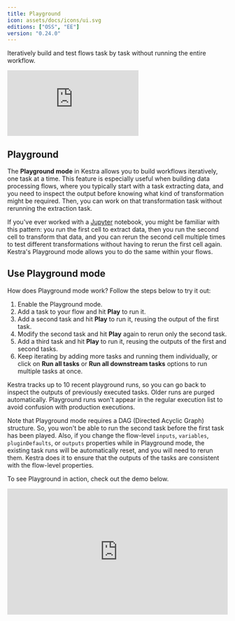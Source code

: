 ```yaml
---
title: Playground
icon: assets/docs/icons/ui.svg
editions: ["OSS", "EE"]
version: "0.24.0"
---
```


Iteratively build and test flows task by task without running the entire workflow.

<div class="video-container">
  <iframe src="https://youtube.com/embed/p7UXd66GI1M" title="YouTube video player" frameborder="0" allow="accelerometer; autoplay; clipboard-write; encrypted-media; gyroscope; picture-in-picture; web-share" referrerpolicy="strict-origin-when-cross-origin" allowfullscreen></iframe>
</div>

## Playground

The **Playground mode** in Kestra allows you to build workflows iteratively, one task at a time. This feature is especially useful when building data processing flows, where you typically start with a task extracting data, and you need to inspect the output before knowing what kind of transformation might be required. Then, you can work on that transformation task without rerunning the extraction task.

If you've ever worked with a [Jupyter](https://jupyter.org/) notebook, you might be familiar with this pattern: you run the first cell to extract data, then you run the second cell to transform that data, and you can rerun the second cell multiple times to test different transformations without having to rerun the first cell again. Kestra's Playground mode allows you to do the same within your flows.

## Use Playground mode

How does Playground mode work? Follow the steps below to try it out:

1. Enable the Playground mode.
2. Add a task to your flow and hit **Play** to run it.
3. Add a second task and hit **Play** to run it, reusing the output of the first task.
4. Modify the second task and hit **Play** again to rerun only the second task.
5. Add a third task and hit **Play** to run it, reusing the outputs of the first and second tasks.
6. Keep iterating by adding more tasks and running them individually, or click on **Run all tasks** or **Run all downstream tasks** options to run multiple tasks at once.

Kestra tracks up to 10 recent playground runs, so you can go back to inspect the outputs of previously executed tasks. Older runs are purged automatically. Playground runs won't appear in the regular execution list to avoid confusion with production executions.

Note that Playground mode requires a DAG (Directed Acyclic Graph) structure. So, you won't be able to run the second task before the first task has been played. Also, if you change the flow-level `inputs`, `variables`, `pluginDefaults`, or `outputs` properties while in Playground mode, the existing task runs will be automatically reset, and you will need to rerun them. Kestra does it to ensure that the outputs of the tasks are consistent with the flow-level properties.

To see Playground in action, check out the demo below.

<div style="position: relative; padding-bottom: calc(48.95833333333333% + 41px); height: 0; width: 100%;"><iframe src="https://demo.arcade.software/LjdQeZY6l0gVWb8zJ3PY?embed&embed_mobile=tab&embed_desktop=inline&show_copy_link=true" title="Playground Demo | Kestra" frameborder="0" loading="lazy" webkitallowfullscreen mozallowfullscreen allowfullscreen allow="clipboard-write" style="position: absolute; top: 0; left: 0; width: 100%; height: 100%; color-scheme: light;" ></iframe></div>
